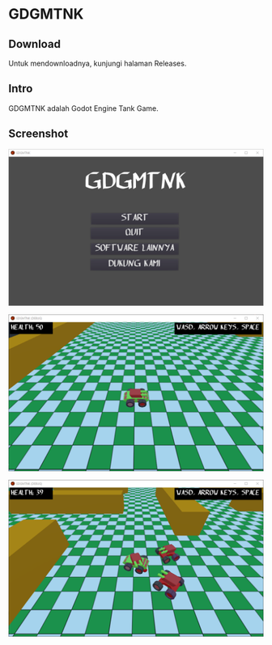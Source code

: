 # GDGMTNK

## Download

Untuk mendownloadnya, kunjungi halaman Releases.

## Intro

GDGMTNK adalah Godot Engine Tank Game.

## Screenshot

![ScreenShot](_readme-assets/GDGMTNK1.png?raw=true)

![ScreenShot](_readme-assets/GDGMTNK2.png?raw=true)

![ScreenShot](_readme-assets/GDGMTNK3.png?raw=true)
